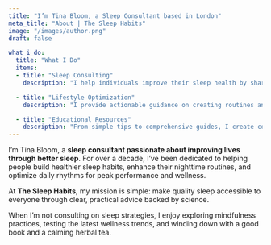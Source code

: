 ```yaml
---
title: "I’m Tina Bloom, a Sleep Consultant based in London"
meta_title: "About | The Sleep Habits"
image: "/images/author.png"
draft: false

what_i_do:
  title: "What I Do"
  items:
  - title: "Sleep Consulting"
    description: "I help individuals improve their sleep health by sharing evidence-based strategies and practical solutions tailored for better rest."

  - title: "Lifestyle Optimization"
    description: "I provide actionable guidance on creating routines and environments that support restorative sleep and overall well-being."

  - title: "Educational Resources"
    description: "From simple tips to comprehensive guides, I create content designed to educate and empower people to take control of their sleep quality."
---
```


I’m Tina Bloom, a **sleep consultant passionate about improving lives through better sleep**. For over a decade, I’ve been dedicated to helping people build healthier sleep habits, enhance their nighttime routines, and optimize daily rhythms for peak performance and wellness.

At **The Sleep Habits**, my mission is simple: make quality sleep accessible to everyone through clear, practical advice backed by science.

When I’m not consulting on sleep strategies, I enjoy exploring mindfulness practices, testing the latest wellness trends, and winding down with a good book and a calming herbal tea.

